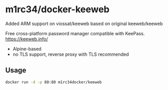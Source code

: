 # m1rc34/docker-keeweb
Added ARM support on viossat/keeweb based on original keeweb/keeweb

Free cross-platform password manager compatible with KeePass.
https://keeweb.info/

- Alpine-based
- no TLS support, reverse proxy with TLS recommended

## Usage

```bash
docker run -d -p 80:80 m1rc34docker/keeweb
```
